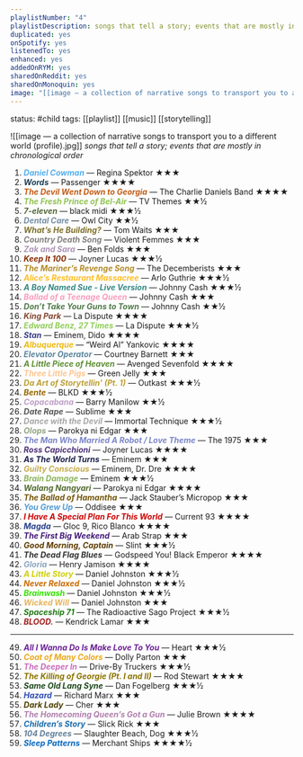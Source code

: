 ```yaml
---
playlistNumber: "4"
playlistDescription: songs that tell a story; events that are mostly in chronological order
duplicated: yes
onSpotify: yes
listenedTo: yes
enhanced: yes
addedOnRYM: yes
sharedOnReddit: yes
sharedOnMonoquin: yes
image: "[[image — a collection of narrative songs to transport you to a different world (profile).jpg]]"
---
```

status: #child 
tags: [[playlist]] [[music]] [[storytelling]] 

![[image — a collection of narrative songs to transport you to a different world (profile).jpg]]
*songs that tell a story; events that are mostly in chronological order*

1. <span style="color:#57AEEE"><b><i>Daniel Cowman</b></i></span> — Regina Spektor ★★★
2. <span style="color:#1D4156"><b><i>Words</b></i></span> — Passenger ★★★★
3. <span style="color:#C35C16"><b><i>The Devil Went Down to Georgia</i></b></span> — The Charlie Daniels Band ★★★★
4. <span style="color:#90C251"><b><i>The Fresh Prince of Bel-Air</i></b></span> — TV Themes ★★½
5. <span style="color:#536838"><b><i>7-eleven</b></i></span> — black midi ★★★½
6. <span style="color:#768FA4"><b><i>Dental Care</b></i></span> — Owl City ★★½
7. <span style="color:#7F702A"><b><i>What’s He Building?</i></b></span> — Tom Waits ★★★
8. <span style="color:#837F7F"><b><i>Country Death Song</b></i></span> — Violent Femmes ★★★
9. <span style="color:#AE95B6"><b><i>Zak and Sara</b></i></span> — Ben Folds ★★★
10. <span style="color:#872F04"><b><i>Keep It 100</b></i></span> — Joyner Lucas ★★★½
11. <span style="color:#B38D2B"><b><i>The Mariner’s Revenge Song</b></i></span> — The Decemberists ★★★
12. <span style="color:#FFBE25"><b><i>Alice’s Restaurant Massacree</b></i></span> — Arlo Guthrie ★★★½
13. <span style="color:#358885"><b><i>A Boy Named Sue - Live Version</b></i></span> — Johnny Cash ★★★½
14. <span style="color:#FB9DBD"><b><i>Ballad of a Teenage Queen</b></i></span> — Johnny Cash ★★★
15. <span style="color:#517B49"><b><i>Don’t Take Your Guns to Town</b></i></span> — Johnny Cash ★★½
16. <span style="color:#844731"><b><i>King Park</i></b></span> — La Dispute ★★★★
17. <span style="color:#91CE5A"> <b><i>Edward Benz, 27 Times</i></b></span> — La Dispute ★★★½
18. <span style="color:#3B3D85"><b><i>Stan</b></i></span> — Eminem, Dido ★★★★
19. <span style="color:#EEBA0F"><b><i>Albuquerque</i></b></span> — “Weird Al” Yankovic ★★★★
20. <span style="color:#5B869C"> <b><i>Elevator Operator</i></b></span> — Courtney Barnett ★★★
21. <span style="color:#5D8E33"><b><i>A Little Piece of Heaven</i></b></span> — Avenged Sevenfold ★★★★
22. <span style="color:#FFC691"><b><i>Three Little Pigs</i></b></span> — Green Jelly ★★★
23. <span style="color:#BC9F36"><b><i>Da Art of Storytellin’ (Pt. 1)</i></b></span> — Outkast ★★★½
24. <span style="color:#936800"><b><i>Bente</i></b></span> — BLKD ★★★½
25. <span style="color:#BE9EC6"><b><i>Copacabana</i></b></span> — Barry Manilow ★★½
26. <span style="color:#575757"><b><i>Date Rape</i></b></span> — Sublime ★★★
27. <span style="color:#A6A6A6"><b><i>Dance with the Devil</i></b></span> — Immortal Technique ★★★½
28. <span style="color:#92A482"><b><i>Olops</i></b></span> — Parokya ni Edgar ★★★
29. <span style="color:#7C86C8"><b><i>The Man Who Married A Robot / Love Theme</b></i></span> — The 1975 ★★★
30. <span style="color:#4E3378"><b><i>Ross Capicchioni</i></b></span> — Joyner Lucas ★★★★
31. <span style="color:#20224B"><b><i>As The World Turns</i></b></span> — Eminem ★★★
32. <span style="color:#C7AD4E"> <b><i>Guilty Conscious</i></b></span> — Eminem, Dr. Dre ★★★★
33. <span style="color:#8CB55C"><b><i>Brain Damage</i></b></span> — Eminem ★★★½
34. <span style="color:#536B31"><b><i>Walang Nangyari</i></b></span> — Parokya ni Edgar ★★★★
35. <span style="color:#74560B"><b><i>The Ballad of Hamantha</b></i></span> — Jack Stauber’s Micropop ★★★
36. <b><i><span style="color:rgb(85, 155, 212)">You Grew Up</span></b></i> — Oddisee ★★★
37. <b><i><span style="color:#CC0404">I Have A Special Plan For This World</span></b></i> — Current 93 ★★★★
38. <b><i><span style="color:#26418B">Magda</span></b></i> — Gloc 9, Rico Blanco ★★★★
39. <b><i><span style="color:#441A77">The First Big Weekend</span></b></i> — Arab Strap ★★★
40. <b><i><span style="color:#5F3C02">Good Morning, Captain</span></b></i> — Slint ★★★½
41. <b><i><span style="color:#323232">The Dead Flag Blues</span></b></i> — Godspeed You! Black Emperor ★★★★
42. <b><i><span style="color:#89A5BF">Gloria</span></b></i> — Henry Jamison ★★★★
43. <b><i><span style="color:#CFCF00">A Little Story</span></b></i> — Daniel Johnston ★★★½
44. <b><i><span style="color:#C96B00">Never Relaxed</span></b></i> — Daniel Johnston ★★★½
45. <b><i><span style="color:#33E200">Brainwash</span></b></i> — Daniel Johnston ★★★½
46. <b><i><span style="color:#E6B45D">Wicked Will</span></b></i> — Daniel Johnston ★★★
47. <b><i><span style="color:#227915">Spaceship 71</span></b></i> — The Radioactive Sago Project ★★★½
48. <b><i><span style="color:#9F1F1F">BLOOD.</span></b></i> — Kendrick Lamar ★★★
---
49. <b><i><span style="color:#6B2295">All I Wanna Do Is Make Love To You</span></b></i> — Heart ★★★½
50. <b><i><span style="color:#EAA81D">Coat of Many Colors</span></b></i> — Dolly Parton ★★★
51. <b><i><span style="color:#C96CBE">The Deeper In</span></b></i> — Drive-By Truckers ★★★½
52. <b><i><span style="color:#8B7400">The Killing of Georgie (Pt. I and II)</span></b></i> — Rod Stewart ★★★★
53. <b><i><span style="color:#1D481B">Same Old Lang Syne</span></b></i> — Dan Fogelberg ★★★½
54. <b><i><span style="color:#2E4AB0">Hazard</span></b></i> — Richard Marx ★★★
55. <b><i><span style="color:#4E4001">Dark Lady</span></b></i> — Cher ★★★
56. <b><i><span style="color:#B07FAD">The Homecoming Queen’s Got a Gun</span></b></i> — Julie Brown ★★★★
57. <b><i><span style="color:#1C6CAC">Children’s Story</span></b></i> — Slick Rick ★★★
58. <b><i><span style="color:#638099">104 Degrees</span></b></i> — Slaughter Beach, Dog ★★★½
59. <b><i><span style="color:#0768BF">Sleep Patterns</span></b></i> — Merchant Ships ★★★★½